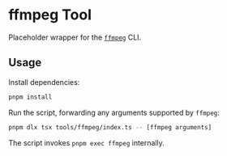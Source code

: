 # ffmpeg Tool

Placeholder wrapper for the [`ffmpeg`](https://ffmpeg.org/) CLI.

## Usage

Install dependencies:

```sh
pnpm install
```

Run the script, forwarding any arguments supported by `ffmpeg`:

```sh
pnpm dlx tsx tools/ffmpeg/index.ts -- [ffmpeg arguments]
```

The script invokes `pnpm exec ffmpeg` internally.
